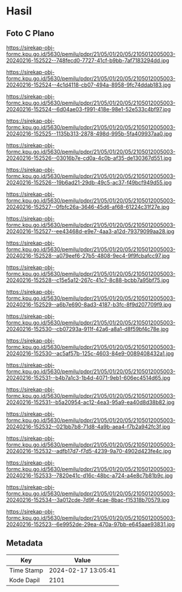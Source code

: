 # Hasil

## Foto C Plano

https://sirekap-obj-formc.kpu.go.id/5630/pemilu/pdpr/21/05/01/20/05/2105012005003-20240216-152522--748fecd0-7727-41cf-b9bb-7af7183294dd.jpg

https://sirekap-obj-formc.kpu.go.id/5630/pemilu/pdpr/21/05/01/20/05/2105012005003-20240216-152524--4c1d4118-cb07-494a-8958-9fc74ddab183.jpg

https://sirekap-obj-formc.kpu.go.id/5630/pemilu/pdpr/21/05/01/20/05/2105012005003-20240216-152524--6d04ae03-f991-418e-98e1-52e533c4bf97.jpg

https://sirekap-obj-formc.kpu.go.id/5630/pemilu/pdpr/21/05/01/20/05/2105012005003-20240216-152525--1135b313-2878-498d-995b-5fa409937aa0.jpg

https://sirekap-obj-formc.kpu.go.id/5630/pemilu/pdpr/21/05/01/20/05/2105012005003-20240216-152526--03016b7e-cd0a-4c0b-af35-de130367d551.jpg

https://sirekap-obj-formc.kpu.go.id/5630/pemilu/pdpr/21/05/01/20/05/2105012005003-20240216-152526--19b6ad21-29db-49c5-ac37-f49bcf949d55.jpg

https://sirekap-obj-formc.kpu.go.id/5630/pemilu/pdpr/21/05/01/20/05/2105012005003-20240216-152527--0fbfc26a-3646-45d6-af68-61224c31f27e.jpg

https://sirekap-obj-formc.kpu.go.id/5630/pemilu/pdpr/21/05/01/20/05/2105012005003-20240216-152527--ee43468d-e9e7-4aa3-a12d-79379099aa28.jpg

https://sirekap-obj-formc.kpu.go.id/5630/pemilu/pdpr/21/05/01/20/05/2105012005003-20240216-152528--a079eef6-27b5-4808-9ec4-9f9fcbafcc97.jpg

https://sirekap-obj-formc.kpu.go.id/5630/pemilu/pdpr/21/05/01/20/05/2105012005003-20240216-152528--c15e5a12-267c-41c7-8c88-bcbb7a95bf75.jpg

https://sirekap-obj-formc.kpu.go.id/5630/pemilu/pdpr/21/05/01/20/05/2105012005003-20240216-152529--a6b7e690-8ad3-4187-b3fc-8f9d207709f9.jpg

https://sirekap-obj-formc.kpu.go.id/5630/pemilu/pdpr/21/05/01/20/05/2105012005003-20240216-152530--cb07293a-911f-42a6-a8a1-d8f59bf4c78e.jpg

https://sirekap-obj-formc.kpu.go.id/5630/pemilu/pdpr/21/05/01/20/05/2105012005003-20240216-152530--ac5af57b-125c-4603-84e9-0089408432a1.jpg

https://sirekap-obj-formc.kpu.go.id/5630/pemilu/pdpr/21/05/01/20/05/2105012005003-20240216-152531--b4b7a1c3-1b4d-4071-9eb1-606ec4514d65.jpg

https://sirekap-obj-formc.kpu.go.id/5630/pemilu/pdpr/21/05/01/20/05/2105012005003-20240216-152531--b5a20954-ac12-4ea3-95a9-ea40d8d38b82.jpg

https://sirekap-obj-formc.kpu.go.id/5630/pemilu/pdpr/21/05/01/20/05/2105012005003-20240216-152532--021bb7b8-71d8-4a9b-aea4-f7b2a942fc3f.jpg

https://sirekap-obj-formc.kpu.go.id/5630/pemilu/pdpr/21/05/01/20/05/2105012005003-20240216-152532--adfb17d7-f7d5-4239-9a70-4902d423fe4c.jpg

https://sirekap-obj-formc.kpu.go.id/5630/pemilu/pdpr/21/05/01/20/05/2105012005003-20240216-152533--7820e41c-d16c-48bc-a724-a4e8c7b81b9c.jpg

https://sirekap-obj-formc.kpu.go.id/5630/pemilu/pdpr/21/05/01/20/05/2105012005003-20240216-152534--3a012cde-7d9f-4cae-8bac-f15318b70579.jpg

https://sirekap-obj-formc.kpu.go.id/5630/pemilu/pdpr/21/05/01/20/05/2105012005003-20240216-152523--6e9952de-29ea-470a-97bb-e645aae93831.jpg


## Metadata

| Key        | Value               |
| ---------- | ------------------- |
| Time Stamp | 2024-02-17 13:05:41 |
| Kode Dapil | 2101                |



